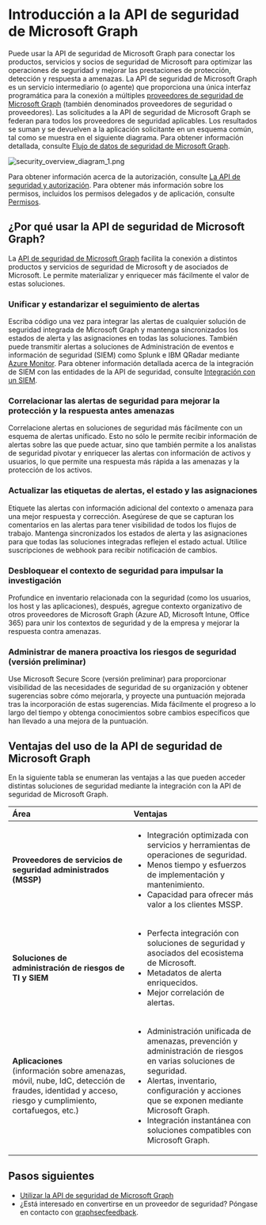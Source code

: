 # <a name="microsoft-graph-security-api-overview"></a>Introducción a la API de seguridad de Microsoft Graph

Puede usar la API de seguridad de Microsoft Graph para conectar los productos, servicios y socios de seguridad de Microsoft para optimizar las operaciones de seguridad y mejorar las prestaciones de protección, detección y respuesta a amenazas. La API de seguridad de Microsoft Graph es un servicio intermediario (o agente) que proporciona una única interfaz programática para la conexión a múltiples [proveedores de seguridad de Microsoft Graph](../api-reference/v1.0/resources/securityvendorinformation.md) (también denominados proveedores de seguridad o proveedores). Las solicitudes a la API de seguridad de Microsoft Graph se federan para todos los proveedores de seguridad aplicables. Los resultados se suman y se devuelven a la aplicación solicitante en un esquema común, tal como se muestra en el siguiente diagrama. Para obtener información detallada, consulte [Flujo de datos de seguridad de Microsoft Graph](security-dataflow.md).

![security_overview_diagram_1.png](./images/security_overview_diagram_1.png)

Para obtener información acerca de la autorización, consulte [La API de seguridad y autorización](security-authorization.md). Para obtener más información sobre los permisos, incluidos los permisos delegados y de aplicación, consulte [Permisos](permissions_reference.md#security-permissions).

## <a name="why-use-the-microsoft-graph-security-api"></a>¿Por qué usar la API de seguridad de Microsoft Graph?

La [API de seguridad de Microsoft Graph](../api-reference/v1.0/resources/security-api-overview.md) facilita la conexión a distintos productos y servicios de seguridad de Microsoft y de asociados de Microsoft. Le permite materializar y enriquecer más fácilmente el valor de estas soluciones.

### <a name="unify-and-standardize-alert-tracking"></a>Unificar y estandarizar el seguimiento de alertas

Escriba código una vez para integrar las alertas de cualquier solución de seguridad integrada de Microsoft Graph y mantenga sincronizados los estados de alerta y las asignaciones en todas las soluciones. También puede transmitir alertas a soluciones de Administración de eventos e información de seguridad (SIEM) como Splunk e IBM QRadar mediante [Azure Monitor](https://docs.microsoft.com/en-us/azure/monitoring-and-diagnostics/monitor-stream-monitoring-data-event-hubs#what-can-i-do-with-the-monitoring-data-being-sent-to-my-event-hub). Para obtener información detallada acerca de la integración de SIEM con las entidades de la API de seguridad, consulte [Integración con un SIEM](security_siemintegration.md).

### <a name="correlate-security-alerts-to-improve-threat-protection-and-response"></a>Correlacionar las alertas de seguridad para mejorar la protección y la respuesta antes amenazas

Correlacione alertas en soluciones de seguridad más fácilmente con un esquema de alertas unificado. Esto no sólo le permite recibir información de alertas sobre las que puede actuar, sino que también permite a los analistas de seguridad pivotar y enriquecer las alertas con información de activos y usuarios, lo que permite una respuesta más rápida a las amenazas y la protección de los activos.  

### <a name="update-alert-tags-status-and-assignments"></a>Actualizar las etiquetas de alertas, el estado y las asignaciones

Etiquete las alertas con información adicional del contexto o amenaza para una mejor respuesta y corrección. Asegúrese de que se capturan los comentarios en las alertas para tener visibilidad de todos los flujos de trabajo. Mantenga sincronizados los estados de alerta y las asignaciones para que todas las soluciones integradas reflejen el estado actual. Utilice suscripciones de webhook para recibir notificación de cambios.  

### <a name="unlock-security-context-to-drive-investigation"></a>Desbloquear el contexto de seguridad para impulsar la investigación

Profundice en inventario relacionada con la seguridad (como los usuarios, los host y las aplicaciones), después, agregue contexto organizativo de otros proveedores de Microsoft Graph (Azure AD, Microsoft Intune, Office 365) para unir los contextos de seguridad y de la empresa y mejorar la respuesta contra amenazas.

### <a name="proactively-manage-security-risks-preview"></a>Administrar de manera proactiva los riesgos de seguridad (versión preliminar)

Use Microsoft Secure Score (versión preliminar) para proporcionar visibilidad de las necesidades de seguridad de su organización y obtener sugerencias sobre cómo mejorarla, y proyecte una puntuación mejorada tras la incorporación de estas sugerencias. Mida fácilmente el progreso a lo largo del tiempo y obtenga conocimientos sobre cambios específicos que han llevado a una mejora de la puntuación.

## <a name="benefits-of-using-the-microsoft-graph-security-api"></a>Ventajas del uso de la API de seguridad de Microsoft Graph

En la siguiente tabla se enumeran las ventajas a las que pueden acceder distintas soluciones de seguridad mediante la integración con la API de seguridad de Microsoft Graph.  

|**Área**     | **Ventajas**|
|:---------------|:---------|
|**Proveedores de servicios de seguridad administrados (MSSP)**|<ul><li>Integración optimizada con servicios y herramientas de operaciones de seguridad.</li> <li>Menos tiempo y esfuerzos de implementación y mantenimiento.</li> <li>Capacidad para ofrecer más valor a los clientes MSSP.</li></ul>|
|**Soluciones de administración de riesgos de TI y SIEM**|<ul><li>Perfecta integración con soluciones de seguridad y asociados del ecosistema de Microsoft.</li> <li>Metadatos de alerta enriquecidos.</li> <li>Mejor correlación de alertas.</li></ul>|
|**Aplicaciones** <br>(información sobre amenazas, móvil, nube, IdC, detección de fraudes, identidad y acceso, riesgo y cumplimiento, cortafuegos, etc.)|<ul><li>Administración unificada de amenazas, prevención y administración de riesgos en varias soluciones de seguridad.</li> <li>Alertas, inventario, configuración y acciones que se exponen mediante Microsoft Graph.</li> <li>Integración instantánea con soluciones compatibles con Microsoft Graph.</li></ul>|

## <a name="next-steps"></a>Pasos siguientes

- [Utilizar la API de seguridad de Microsoft Graph](../api-reference/v1.0/resources/security-api-overview.md)
- ¿Está interesado en convertirse en un proveedor de seguridad? Póngase en contacto con [graphsecfeedback](mailto:graphsecfeedback@microsoft.com).
